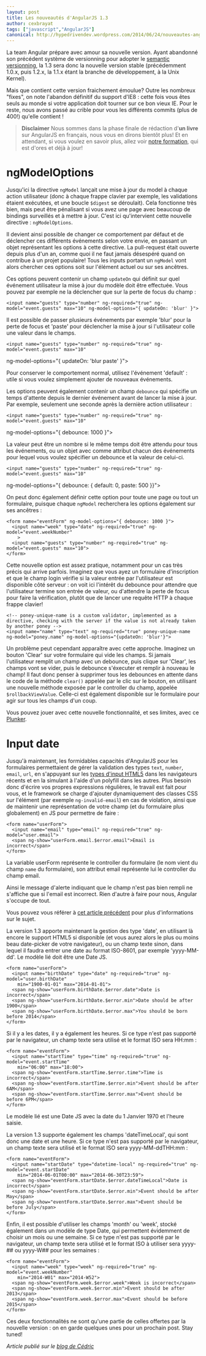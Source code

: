 ```yaml
---
layout: post
title: Les nouveautés d'AngularJS 1.3
author: cexbrayat
tags: ["javascript","AngularJS"]
canonical: http://hypedrivendev.wordpress.com/2014/06/24/nouveautes-angularjs-1_3/
---
```

La team Angular prépare avec amour sa nouvelle version.
Ayant abandonné son précédent système de versionning pour adopter le [semantic versionning](http://semver.org/), la 1.3 sera donc la nouvelle version
stable (précédemment 1.0.x, puis 1.2.x, la 1.1.x étant la branche de développement, à la Unix Kernel).

Mais que contient cette version fraichement émoulue? Outre les nombreux "fixes", on note l'abandon définitif du support d'IE8 : cette fois vous êtes seuls au monde si votre application doit tourner sur ce bon vieux IE. Pour le reste, nous avons passé au crible pour vous les différents commits (plus de 400!) qu'elle contient !

> **Disclaimer**
> Nous sommes dans la phase finale de rédaction d'**un livre** sur AngularJS en français, nous vous en dirons bientôt plus! Et en attendant, si vous voulez en savoir plus, allez voir [notre formation](https://ninja-squad.fr/formations/formation-angular), qui est d'ores et déjà à jour!

# ngModelOptions

Jusqu'ici la directive `ngModel` lançait une mise à jour du model à chaque action utilisateur (donc à chaque frappe clavier par exemple, les validations étaient exécutées, et une boucle `$digest` se déroulait). Cela fonctionne très bien, mais peut être pénalisant si vous avez une page avec beaucoup de bindings surveillés et à mettre à jour. C'est ici qu'intervient cette nouvelle directive : `ngModelOptions`.

Il devient ainsi possible de changer ce comportement par défaut et de déclencher ces différents événements selon votre envie, en passant un objet représentant les options à cette directive. La pull-request était ouverte depuis plus d'un an, comme quoi il ne faut jamais désespéré quand on contribue à un projet populaire! Tous les inputs portant un `ngModel` vont alors chercher ces options soit sur l'élément actuel ou sur ses ancêtres.

Ces options peuvent contenir un champ `updateOn` qui définit sur quel événement utilisateur la mise à jour du modèle doit être effectuée. Vous pouvez par exemple ne la déclencher que sur la perte de focus du champ :

    <input name="guests" type="number" ng-required="true" ng-model="event.guests" max="10" ng-model-options="{ updateOn: 'blur' }">

Il est possible de passer plusieurs événements par exemple 'blur' pour la perte de focus et 'paste' pour déclencher la mise  à jour si l'utilisateur colle une valeur dans le champs.

    <input name="guests" type="number" ng-required="true" ng-model="event.guests" max="10"
ng-model-options="{ updateOn: 'blur paste' }">

Pour conserver le comportement normal, utilisez l'événement 'default' : utile si vous voulez simplement ajouter de nouveaux événements.

Les options peuvent également contenir un champ `debounce` qui spécifie un temps d'attente depuis le dernier événement avant de lancer la mise à jour. Par exemple, seulement une seconde après la dernière action utilisateur :

    <input name="guests" type="number" ng-required="true" ng-model="event.guests" max="10"
ng-model-options="{ debounce: 1000 }">

La valeur peut être un nombre si le même temps doit être attendu pour tous les événements, ou un objet avec comme attribut chacun des événements pour lequel vous voulez spécifier un debounce et la valeur de celui-ci.

    <input name="guests" type="number" ng-required="true" ng-model="event.guests" max="10"
ng-model-options="{ debounce: { default: 0, paste: 500 }}">

On peut donc également définir cette option pour toute une page ou tout un formulaire, puisque chaque `ngModel` recherchera les options également sur ses ancêtres :


    <form name="eventForm" ng-model-options="{ debounce: 1000 }">
      <input name="week" type="date" ng-required="true" ng-model="event.weekNumber"
        >
      <input name="guests" type="number" ng-required="true" ng-model="event.guests" max="10">
    </form>

Cette nouvelle option est assez pratique, notamment pour un cas très précis qui arrive parfois. Imaginez que vous ayez un formulaire d'inscription et que le champ login vérifie si la valeur entrée par l'utilisateur est disponible côté serveur : on voit ici l'intérêt du debounce pour attendre que l'utilisateur termine son entrée de valeur, ou d'attendre la perte de focus pour faire la vérification, plutôt que de lancer une requête HTTP à chaque frappe clavier!

    <!-- poney-unique-name is a custom validator, implemented as a directive, checking with the server if the value is not already taken by another poney -->
    <input name="name" type="text" ng-required="true" poney-unique-name ng-model="poney.name" ng-model-options="{updateOn: 'blur'}">

Un problème peut cependant apparaître avec cette approche. Imaginez un bouton 'Clear' sur votre formulaire qui vide les champs. Si jamais l'utilisateur remplit un champ avec un debounce, puis clique sur 'Clear', les champs vont se vider, puis le debounce s'éxecuter et remplir à nouveau le champ! Il faut donc penser à supprimer tous les debounces en attente dans le code de la méthode `clear()` appelée par le clic sur le bouton, en utilisant une nouvelle méthode exposée par le controller du champ, appelée `$rollbackViewValue`. Celle-ci est également disponible sur le formulaire pour agir sur tous les champs d'un coup.

Vous pouvez jouer avec cette nouvelle fonctionnalité, et ses limites, avec ce [Plunker](http://plnkr.co/edit/94oLhzYOZeMcJcUBrXKq?p=preview).

# Input date

Jusqu'à maintenant, les formidables capacités d'AngularJS pour les formulaires permettaient de gérer la validation des types `text`, `number`, `email`, `url`, en s'appuyant sur les  [types d'input HTML5](http://www.whatwg.org/specs/web-apps/current-work/multipage/the-input-element.html) dans les navigateurs récents et en la simulant à l'aide d'un polyfill dans les autres. Plus besoin donc d'écrire vos propres expressions régulières, le travail est fait pour vous, et le framework se charge d'ajouter dynamiquement des classes CSS sur l'élément (par exemple `ng-invalid-email`) en cas de violation, ainsi que de maintenir une représentation de votre champ (et du formulaire plus globalement) en JS pour permettre de faire :

    <form name="userForm">
      <input name="email" type="email" ng-required="true" ng-model="user.email">
      <span ng-show="userForm.email.$error.email">Email is incorrect</span>
    </form>

La variable userForm représente le controller du formulaire (le nom vient du champ `name` du formulaire), son attribut email représente lui le controller du champ email.

Ainsi le message d'alerte indiquant que le champ n'est pas bien rempli ne s'affiche que si l'email est incorrect. Rien d'autre à faire pour nous, Angular s'occupe de tout.

Vous pouvez vous référer à [cet article précédent](/2013/10/22/forms-in-angularjs/) pour plus d'informations sur le sujet.

La version 1.3 apporte maintenant la gestion des type 'date', en utilisant là encore le support HTML5 si disponible (et vous aurez alors le plus ou moins beau date-picker de votre navigateur), ou un champ texte sinon, dans lequel il faudra entrer une date au format ISO-8601, par exemple 'yyyy-MM-dd'. Le modèle lié doit être une Date JS.

    <form name="userForm">
      <input name="birthDate" type="date" ng-required="true" ng-model="user.birthDate"
        min="1900-01-01" max="2014-01-01">
      <span ng-show="userForm.birthDate.$error.date">Date is incorrect</span>
      <span ng-show="userForm.birthDate.$error.min">Date should be after 1900</span>
      <span ng-show="userForm.birthDate.$error.max">You should be born before 2014</span>
    </form>

Si il y a les dates, il y a également les heures.
Si ce type n'est pas supporté par le navigateur, un champ texte sera utilisé et le format ISO sera HH:mm :

    <form name="eventForm">
      <input name="startTime" type="time" ng-required="true" ng-model="event.startTime"
        min="06:00" max="18:00">
      <span ng-show="eventForm.startTime.$error.time">Time is incorrect</span>
      <span ng-show="eventForm.startTime.$error.min">Event should be after 6AM</span>
      <span ng-show="eventForm.startTime.$error.max">Event should be before 6PM</span>
    </form>

Le modèle lié est une Date JS avec la date du 1 Janvier 1970 et l'heure saisie.

La version 1.3 supporte également les champs 'dateTimeLocal', qui sont donc une date et une heure. Si ce type n'est pas supporté par le navigateur, un champ texte sera utilisé et le format ISO sera yyyy-MM-ddTHH:mm :

    <form name="eventForm">
      <input name="startDate" type="datetime-local" ng-required="true" ng-model="event.startDate"
        min="2014-06-01T00:00" max="2014-06-30T23:59">
      <span ng-show="eventForm.startDate.$error.dateTimeLocal">Date is incorrect</span>
      <span ng-show="eventForm.startDate.$error.min">Event should be after May</span>
      <span ng-show="eventForm.startDate.$error.max">Event should be before July</span>
    </form>

Enfin, il est possible d'utiliser les champs 'month' ou 'week', stocké également dans un modèle de type Date,
qui permettent évidemment de choisir un mois ou une semaine.
Si ce type n'est pas supporté par le navigateur, un champ texte sera utilisé et le format ISO à utiliser sera yyyy-## ou yyyy-W## pour les semaines :

    <form name="eventForm">
      <input name="week" type="week" ng-required="true" ng-model="event.weekNumber"
        min="2014-W01" max="2014-W52">
      <span ng-show="eventForm.week.$error.week">Week is incorrect</span>
      <span ng-show="eventForm.week.$error.min">Event should be after 2013</span>
      <span ng-show="eventForm.week.$error.max">Event should be before 2015</span>
    </form>

Ces deux fonctionnalités ne sont qu'une partie de celles offertes par la nouvelle version : on en garde quelques unes pour un prochain post. Stay tuned!

_Article publié sur le [blog de Cédric](http://hypedrivendev.wordpress.com/2014/06/24/nouveautes-angularjs-1_3/ "Article original sur le blog de Cédric Exbrayat")_
